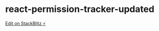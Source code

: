 # react-permission-tracker-updated

[Edit on StackBlitz ⚡️](https://stackblitz.com/edit/react-permission-tracker-va1guj)